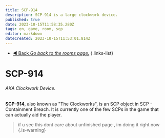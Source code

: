 ```yaml
---
title: SCP-914
description: SCP-914 is a large clockwork device.
published: true
date: 2023-10-15T11:58:35.280Z
tags: en, game, room, scp
editor: markdown
dateCreated: 2023-10-15T11:53:01.814Z
---
```


- [:arrow_backward: Back *Go back to the rooms page.*](/en/game/rooms)
{.links-list}
# SCP-914
###### AKA Clockwork Device.
**SCP-914**, also known as "The Clockworks", is an SCP object in SCP - Containment Breach. It is currently one of the few SCPs in the game that can actually aid the player.

> if u see this dont care about unfinished page , im doing it right now
{.is-warning}
